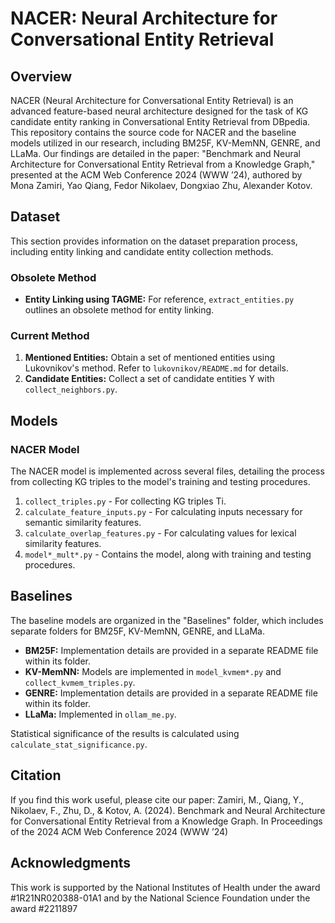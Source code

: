 # NACER: Neural Architecture for Conversational Entity Retrieval

## Overview
NACER (Neural Architecture for Conversational Entity Retrieval) is an advanced feature-based neural architecture designed for the task of KG candidate entity ranking in Conversational Entity Retrieval from DBpedia. This repository contains the source code for NACER and the baseline models utilized in our research, including BM25F, KV-MemNN, GENRE, and LLaMa. Our findings are detailed in the paper: "Benchmark and Neural Architecture for Conversational Entity Retrieval from a Knowledge Graph," presented at the ACM Web Conference 2024 (WWW ’24), authored by Mona Zamiri, Yao Qiang, Fedor Nikolaev, Dongxiao Zhu, Alexander Kotov.

## Dataset
This section provides information on the dataset preparation process, including entity linking and candidate entity collection methods.

### Obsolete Method
- **Entity Linking using TAGME:** For reference, `extract_entities.py` outlines an obsolete method for entity linking.

### Current Method
1. **Mentioned Entities:** Obtain a set of mentioned entities using Lukovnikov's method. Refer to `lukovnikov/README.md` for details.
2. **Candidate Entities:** Collect a set of candidate entities Y with `collect_neighbors.py`.

## Models

### NACER Model
The NACER model is implemented across several files, detailing the process from collecting KG triples to the model's training and testing procedures.
1. `collect_triples.py` - For collecting KG triples Ti.
2. `calculate_feature_inputs.py` - For calculating inputs necessary for semantic similarity features.
3. `calculate_overlap_features.py` - For calculating values for lexical similarity features.
4. `model*_mult*.py` - Contains the model, along with training and testing procedures.

## Baselines
The baseline models are organized in the "Baselines" folder, which includes separate folders for BM25F, KV-MemNN, GENRE, and LLaMa.

- **BM25F:** Implementation details are provided in a separate README file within its folder.
- **KV-MemNN:** Models are implemented in `model_kvmem*.py` and `collect_kvmem_triples.py`.
- **GENRE:** Implementation details are provided in a separate README file within its folder.
- **LLaMa:** Implemented in `ollam_me.py`.

Statistical significance of the results is calculated using `calculate_stat_significance.py`.

## Citation
If you find this work useful, please cite our paper:
Zamiri, M., Qiang, Y., Nikolaev, F., Zhu, D., & Kotov, A. (2024). Benchmark and Neural Architecture for Conversational Entity Retrieval from a Knowledge Graph. In Proceedings of the 2024 ACM Web Conference 2024 (WWW ’24)

## Acknowledgments
This work is supported by the National Institutes of Health under the award #1R21NR020388-01A1 and by the National Science Foundation under the award #2211897
